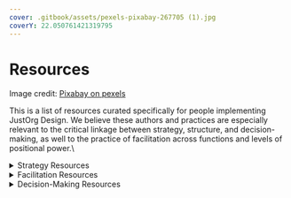 ```yaml
---
cover: .gitbook/assets/pexels-pixabay-267705 (1).jpg
coverY: 22.050761421319795
---
```


# Resources

Image credit: [Pixabay on pexels](https://www.pexels.com/photo/book-book-pages-eyeglasses-knowledge-267705/)



This is a list of resources curated specifically for people implementing JustOrg Design. We believe these authors and practices are especially relevant to the critical linkage between strategy, structure, and decision-making, as well to the practice of facilitation across functions and levels of positional power.\


<details>

<summary>Strategy Resources</summary>

[**Emergent Strategy: Shaping Change, Changing Worlds**](https://www.goodreads.com/en/book/show/29633913-emergent-strategy)

by adrienne maree brown

</details>

<details>

<summary>Facilitation Resources</summary>

[**Holding Change: The Way of Emergent Strategy Facilitation and Mediation**](https://www.goodreads.com/en/book/show/55814319-holding-change)

by adrienne maree brown\


[**Turning Toward Each Other: A Conflict Workbook**](https://movementstrategy.org/resources/turning-towards-each-other-a-conflict-workbook/)

by Jovida Ross and Weyam Ghadbian

</details>

<details>

<summary>Decision-Making Resources</summary>

[**Decisions, Decisions: Choosing the Right Decision-Making Approach for Your Organizational Culture**](https://rvcseattle.org/2022/11/26/decisions-decisions-choosing-the-right-decision-making-approach-for-your-organizational-culture/)

by Ananda Valenzuela and Susan Misra\


[**Consensus Decision Making**](https://www.seedsforchange.org.uk/consensus)

by Seeds for Change\


[**Team Decision Making: The Gradients of Agreement**](https://www.trg-inc.com/resources/team-decision-making-the-gradients-of-agreement/)

by Training Resources Group\


[**Models of Consensus**](https://disabilityjusticedreaming.org/iambrown-Models-of-Consensus.pdf) (direct link to PDF guide)

by Autumn Brown, posted on [Disability Justice Dreaming](https://disabilityjusticedreaming.org/learnings/#BasicConsensus)

</details>

